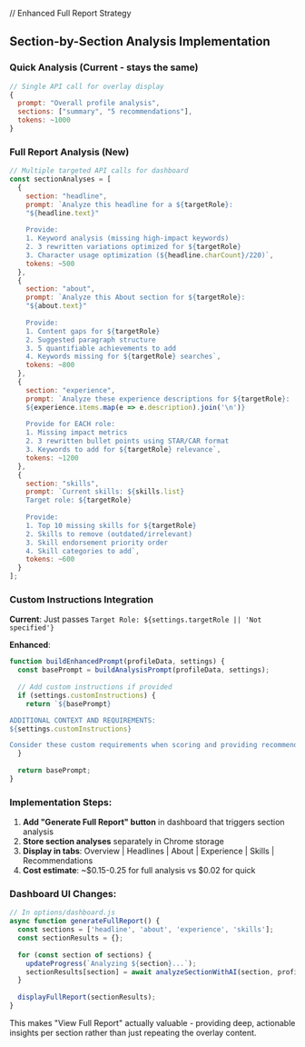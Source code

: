 // Enhanced Full Report Strategy

## Section-by-Section Analysis Implementation

### Quick Analysis (Current - stays the same)
```javascript
// Single API call for overlay display
{
  prompt: "Overall profile analysis",
  sections: ["summary", "5 recommendations"],
  tokens: ~1000
}
```

### Full Report Analysis (New)
```javascript
// Multiple targeted API calls for dashboard
const sectionAnalyses = [
  {
    section: "headline",
    prompt: `Analyze this headline for a ${targetRole}:
    "${headline.text}"
    
    Provide:
    1. Keyword analysis (missing high-impact keywords)
    2. 3 rewritten variations optimized for ${targetRole}
    3. Character usage optimization (${headline.charCount}/220)`,
    tokens: ~500
  },
  {
    section: "about", 
    prompt: `Analyze this About section for ${targetRole}:
    "${about.text}"
    
    Provide:
    1. Content gaps for ${targetRole}
    2. Suggested paragraph structure
    3. 5 quantifiable achievements to add
    4. Keywords missing for ${targetRole} searches`,
    tokens: ~800
  },
  {
    section: "experience",
    prompt: `Analyze these experience descriptions for ${targetRole}:
    ${experience.items.map(e => e.description).join('\n')}
    
    Provide for EACH role:
    1. Missing impact metrics
    2. 3 rewritten bullet points using STAR/CAR format
    3. Keywords to add for ${targetRole} relevance`,
    tokens: ~1200
  },
  {
    section: "skills",
    prompt: `Current skills: ${skills.list}
    Target role: ${targetRole}
    
    Provide:
    1. Top 10 missing skills for ${targetRole}
    2. Skills to remove (outdated/irrelevant)
    3. Skill endorsement priority order
    4. Skill categories to add`,
    tokens: ~600
  }
];
```

### Custom Instructions Integration

**Current**: Just passes `Target Role: ${settings.targetRole || 'Not specified'}`

**Enhanced**:
```javascript
function buildEnhancedPrompt(profileData, settings) {
  const basePrompt = buildAnalysisPrompt(profileData, settings);
  
  // Add custom instructions if provided
  if (settings.customInstructions) {
    return `${basePrompt}

ADDITIONAL CONTEXT AND REQUIREMENTS:
${settings.customInstructions}

Consider these custom requirements when scoring and providing recommendations.`;
  }
  
  return basePrompt;
}
```

### Implementation Steps:

1. **Add "Generate Full Report" button** in dashboard that triggers section analysis
2. **Store section analyses** separately in Chrome storage
3. **Display in tabs**: Overview | Headlines | About | Experience | Skills | Recommendations
4. **Cost estimate**: ~$0.15-0.25 for full analysis vs $0.02 for quick

### Dashboard UI Changes:
```javascript
// In options/dashboard.js
async function generateFullReport() {
  const sections = ['headline', 'about', 'experience', 'skills'];
  const sectionResults = {};
  
  for (const section of sections) {
    updateProgress(`Analyzing ${section}...`);
    sectionResults[section] = await analyzeSectionWithAI(section, profileData);
  }
  
  displayFullReport(sectionResults);
}
```

This makes "View Full Report" actually valuable - providing deep, actionable insights per section rather than just repeating the overlay content.